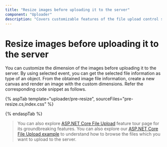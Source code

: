 ```yaml
---
title: "Resize images before uploading it to the server"
component: "Uploader"
description: "Covers customizable features of the file upload control such as a preview image, invisible upload, progress bar, sort the file list and more."
---
```


# Resize images before uploading it to the server

You can customize the dimension of the images before uploading it to the server.
By using selected event, you can get the selected file information as type of an object. From the obtained image file information, create a new canvas and render an image with the custom dimensions. Refer the corresponding code snippet as follows.

{% aspTab template="uploader/pre-resize", sourceFiles="pre-resize.cs,index.css" %}

{% endaspTab %}

> You can also explore [ASP.NET Core File Upload](https://www.syncfusion.com/aspnet-core-ui-controls/file-upload) feature tour page for its groundbreaking features. You can also explore our [ASP.NET Core File Upload example](https://ej2.syncfusion.com/aspnetcore/Uploader/DefaultFunctionalities#/material) to understand how to browse the files which you want to upload to the server.